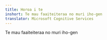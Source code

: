 ```yaml
---
title: Horoa i te
inshort: Te mau faaiteiteraa no muri iho-gen
translator: Microsoft Cognitive Services
---
```


Te mau faaiteiteraa no muri iho-gen


